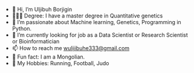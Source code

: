 - 👋 Hi, I’m Uljibuh Borjigin
- 👨🏻‍🎓 Degree:  I have a master degree in Quantitative genetics
- 👀 I’m passionate about Machine learning, Genetics, Programming in Python.
- 🌱 I’m currently looking for job as a Data Scientist or Research Scientist or Bioinformatician
- 📫 How to reach me wulijibuhe333@gmail.com
- 🧬 Fun fact: I am a Mongolian.
- 🎯 My Hobbies: Running, Football, Judo
<!---
Uljibuh/Uljibuh is a ✨ special ✨ repository because its `README.md` (this file) appears on your GitHub profile.
You can click the Preview link to take a look at your changes.
--->
